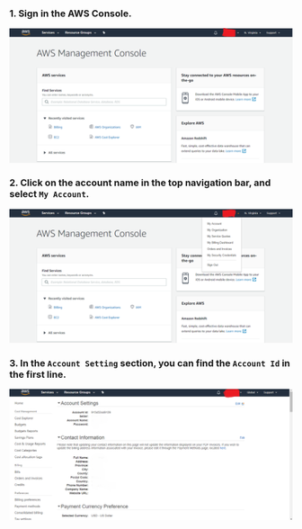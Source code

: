### 1. Sign in the AWS Console.
  
![sign-in-aws](/peering/img/sign-in-aws.png)

### 2. Click on the account name in the top navigation bar, and select `My Account`.

![my-account-menu](/peering/img/my-account-menu.png)

### 3. In the `Account Setting` section, you can find the `Account Id` in the first line.
    
![account-id](/peering/img/account-id.png)
